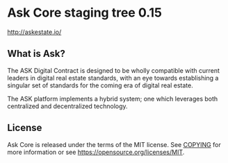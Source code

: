 Ask Core staging tree 0.15
===========================


http://askestate.io/


What is Ask?
-------------

The ASK Digital Contract is designed to be wholly compatible with current leaders in digital real estate standards, with an eye towards establishing a singular set of standards for the coming era of digital real estate. 

The ASK platform implements a hybrid system; one which leverages both centralized and decentralized technology.



License
-------

Ask Core is released under the terms of the MIT license. See [COPYING](COPYING) for more
information or see https://opensource.org/licenses/MIT.

